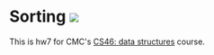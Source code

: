 # Sorting ![](https://api.travis-ci.com/colinmulligan/sorting.svg?branch=master)

This is hw7 for CMC's [CS46: data structures](https://github.com/mikeizbicki/cmc-csci046) course.
